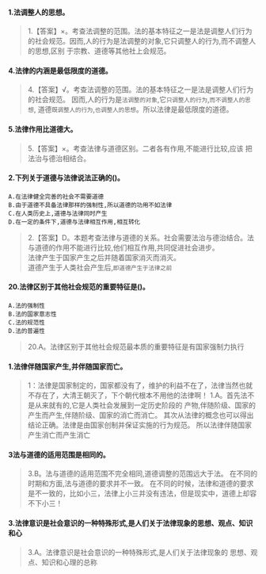 #### 1.法调整人的思想。
>   1.【答案】×。考查法调整的范围。法的基本特征之一是法是调整人们行为
    的社会规范。因而,人的行为是法调整的对象,它只调整人的行为,而不调整人的思想,区别
    于宗教、道德等其他社上会规范。  

#### 4.法律的内涵是最低限度的道德。
>   4.【答案】√。考查法调整的范围。法的基本特征之一是法是调整人们行为
    的社会规范。
    因而,人的行为是`法调整的对象`,它`只调整人的行为`,`而不调整人的思想`,
    道德`既调整人的行为`,`也调整人的思想`。所以法律是最低限度的道德。    

#### 5.法律作用比道德大。
>   5.【答案】×。考查法律与道德区别。二者各有作用,不能进行比较,应该
    把法治与德治相结合。    

#### 2.下列关于道德与法律说法正确的()。
    A.在法律健全完善的社会不需要道德
    B.由于道德不具备法律那样的强制性,所以道德的功用不如法律
    C.在人类历史上,道德与法律同时产生
    D.在一定的条件下,道德与法律相互作用,相互转化
>   2.【答案】D。本题考查法律与道德的关系。社会需要法治与德治结合。法
    与道德的作用不能进行比较,他们相互作用,共同促进社会进步。       
    法律产生于国家产生之后并随着国家消灭而消灭。       
    道德产生于人类社会产生后,`即道德产生于法律之前`      

#### 20.法律区别于其他社会规范的重要特征是()。
    A.法的强制性
    B.法的国家意志性
    C.法的规范性
    D.法的普遍性
>   20.A。法律区别于其他社会规范最本质的重要特征是有国家强制力执行

#### 1.法律伴随国家产生,并伴随国家而亡。
>   1：法律是国家制定的，国家都没有了，维护的利益不在了，法律当然也就不存在了，大清王朝灭了，下个朝代根本不用他的法律啊！
>   1.A。首先法不是从来就有的,它是人类社会发展到一定历史阶段的
    产物,伴随阶级、国家的产生而产生,伴随阶级、国家的消亡而消亡。
    其次从法律的概念也可以得出结论正确。法律是由国家创制并保证实施的行为规范。
    所以法律伴随国家产生消亡而产生消亡

#### 3法与道德的适用范围是相同的。
>   3.B。法与道德的适用范围不完全相同,道德调整的范围远大于法。
    在不同的时期和方面,法与道德的要求并不一致。
    在不同的时候，法律和道德的要求是不一致的，比如小三，法律上小三并没有违法，但是现实中，道德上却容不下小三！
    
#### 3.法律意识是社会意识的一种特殊形式,是人们关于法律现象的思想、观点、知识和心
>   3.A。法律意识是社会意识的一种特殊形式,是人们关于法律现象的
    思想、观点、知识和心理的总称













    











    

    